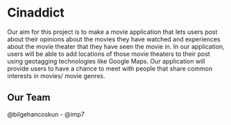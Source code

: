 # Cinaddict

Our aim for this project is to make a movie application that lets users post about their opinions about
the movies they have watched and  experiences about the movie theater that they have seen the movie
in. In our application, users  will be able to add locations of those movie theaters to their post using
geotagging technologies like Google Maps. Our application will provide users to have a chance to meet
with people that share common interests in movies/ movie genres.

## Our Team

@bilgehancoskun - @imp7

  
